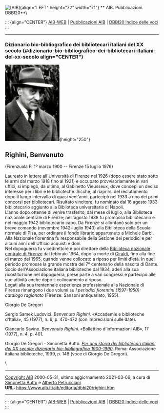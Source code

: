 ![\[AIB\]](/aib/wi/aibv72.gif){align="LEFT" height="72" width="71"}
** AIB. Pubblicazioni. DBBI20**\

::: {align="CENTER"}
[AIB-WEB](/) \| [Pubblicazioni AIB](/pubblicazioni/) \| [DBBI20 Indice
delle voci](dbbi20.htm)
:::

------------------------------------------------------------------------

### Dizionario bio-bibliografico dei bibliotecari italiani del XX secolo {#dizionario-bio-bibliografico-dei-bibliotecari-italiani-del-xx-secolo align="CENTER"}

![\[Ritratto\]](righini.jpg){height="250"}

## Righini, Benvenuto

(Firenzuola FI 1º marzo 1900 -- Firenze 15 luglio 1976)

Laureato in lettere all\'Università di Firenze nel 1926 (dopo essere
stato sotto le armi dal marzo 1918 fino al 1921) e occupato
provvisoriamente in vari uffici, si impiegò, da ultimo, al Gabinetto
Vieusseux, dove concepì un deciso interesse per i libri e le
biblioteche. Sicché, al riaprirsi del reclutamento dopo il lungo
intervallo di quasi vent\'anni, partecipò nel 1933 a uno dei primi
concorsi per bibliotecari. Risultato vincitore, fu nominato dal 16
agosto 1933 bibliotecario aggiunto alla Biblioteca universitaria di
Napoli.\
L\'anno dopo ottenne di venire trasferito, dal mese di luglio, alla
Biblioteca nazionale centrale di Firenze; nell\'agosto 1938 fu promosso
bibliotecario e nel maggio 1942 bibliotecario capo. Da Firenze si
allontanò solo per un breve comando (novembre 1942-luglio 1943) alla
Biblioteca della Scuola normale di Pisa, per ordinare il fondo librario
appartenuto a Michele Barbi. Alla Nazionale fiorentina fu responsabile
della Sezione dei periodici e per alcuni anni dell\'Ufficio acquisti e
doni.\
Nel dopoguerra fu vicedirettore e poi direttore della [Biblioteca
nazionale centrale di Firenze](/aib/stor/teche/fi-naz.htm) dal febbraio
1964, dopo la morte di [Giraldi](giraldi.htm), fino alla fine di marzo
del 1965, quando venne collocato a riposo per limiti d\'età. In quel
periodo promosse la grande mostra del 7º centenario della nascita di
Dante.\
Socio dell\'Associazione italiana biblioteche dal 1934, aderì alla sua
ricostituzione nel dopoguerra, prese parte a vari congressi e partecipò
alle sue attività anche dopo il collocamento a riposo.\
Legati alla sua trentennale esperienza professionale alla Nazionale di
Firenze rimangono i due volumi su *I periodici fiorentini (1597-1950):
catalogo ragionato* (Firenze: Sansoni antiquariato, 1955).

Giorgio De Gregori

Sergio Samek Ludovici. *Benvenuto Righini*. «Accademie e biblioteche
d\'Italia», 45 (1977), n. 6, p. 470-472 (con imprecisioni sulle date).

Giancarlo Savino. *Benvenuto Righini*. «Bollettino d\'informazioni AIB»,
17 (1977), n. 4, p. 401.

Giorgio De Gregori - Simonetta Buttò. [*Per una storia dei bibliotecari
italiani del XX secolo: dizionario bio-bibliografico
1900-1990*](/aib/editoria/pub065.htm). Roma: Associazione italiana
biblioteche, 1999, p. 148 (voce di Giorgio De Gregori).

\

------------------------------------------------------------------------

[Copyright AIB](/su-questo-sito/dichiarazione-di-copyright-aib-web/)
2000-05-31, ultimo aggiornamento 2021-03-06, a cura di [Simonetta
Buttò](/aib/redazione3.htm) e [Alberto
Petrucciani](/su-questo-sito/redazione-aib-web/)\
**URL:** https://www.aib.it/aib/editoria/dbbi20/righini.htm

------------------------------------------------------------------------

::: {align="CENTER"}
[AIB-WEB](/) \| [Pubblicazioni AIB](/pubblicazioni/) \| [DBBI20 Indice
delle voci](dbbi20.htm)
:::
